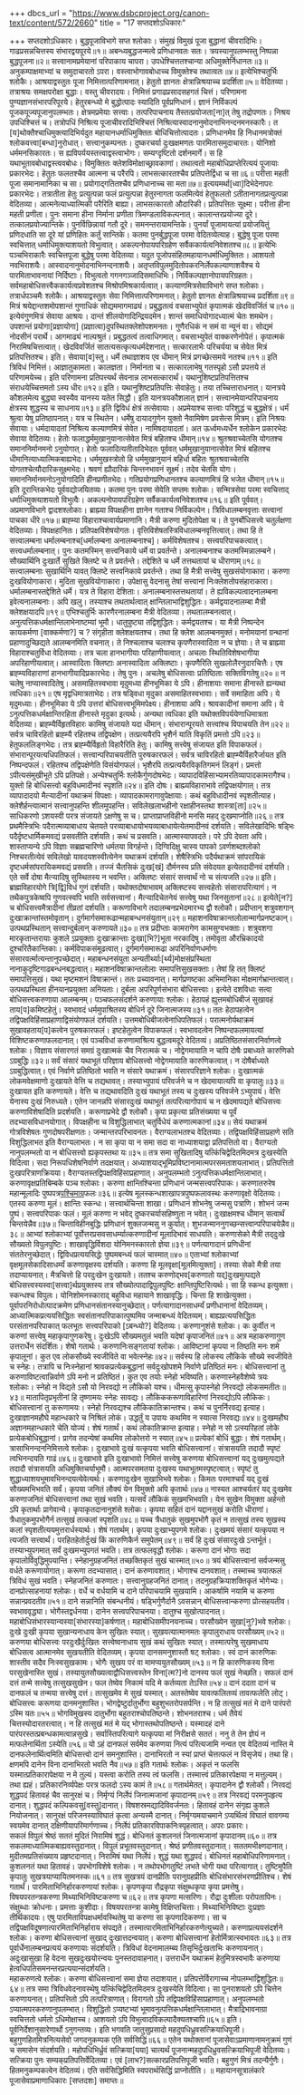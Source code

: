 +++
dbcs_url = "https://www.dsbcproject.org/canon-text/content/572/2660"
title = "17 सप्तदशोऽधिकारः"

+++
सप्तदशोऽधिकारः। 
बुद्धपूजाविभागे सप्त श्लोकाः। 
संमुखं विमुखं पूजा बुद्धानां चीवरादिभिः। 
गाढप्रसन्नचित्तस्य संभारद्वयपूरये॥१॥
अबन्ध्यबुद्धजन्मत्वे प्रणिधानवतः सतः। 
त्रयस्यानुपलम्भस्तु निष्पन्ना बुद्धपूजना॥२॥
सत्त्वानामप्रमेयानां परिपाकाय चापरा। 
उपधेश्चित्ततश्चान्या अधिमुक्तेर्निधानतः॥३॥
अनुकम्पाक्षमाभ्यां च समुदाचारतो ऽपरा। 
वस्त्वाभोगावबोधाच्च विमुक्तेश्च तथात्वतः॥४॥
इत्येभिश्चतुर्भिः श्लोकैः। 
आश्रयाद्वस्तुतः पूजा निमित्तात्परिणामनात्। 
हेतुतो ज्ञानतः क्षेत्रान्निश्रयाच्च प्रदर्शिता॥५॥
वेदितव्या। तत्राश्रयः समक्षपरोक्षा बुद्धाः। वस्तु चीवरादयः। निमित्तं प्रगाढप्रसादसहगतं चित्तं। परिणामना पुण्यज्ञानसंभारपरिपूरये। हेतुरबन्ध्यो मे बुद्धोत्पादः स्यादिति पूर्वप्रणिधानं। ज्ञानं निर्विकल्पं पूजकपूज्यपूजानुपलम्भतः। क्षेत्रमप्रमेयाः सत्त्वाः। तत्परिपाचनाय तैस्तत्प्रयोजता[ना]त् तेषु तद्रोपणतः। निश्रय उपधिश्चित्तं च। तत्रोपधिं निश्रित्य पूजाचीवरादिभिश्चित्तं निश्रित्यास्वादनानुमोदनाभिनन्दनमनस्कारैः। त [य]थोक्तैश्चाधिमुक्त्यादिभिर्यदुत महायानधर्माधिमुक्तितः बोधिचित्तोत्पादतः। प्रणिधानमेव हि निधानमत्रोक्तं श्लोकवत्त्वा[बन्धा]नुरोधात्। सत्त्वानुकम्पनतः। दुष्करचर्या दुःखक्षमणतः पारमितासमुदाचारतः। योनिशो धर्ममनसिकारतः। स ह्यविपर्ययस्तत्त्वाद्वस्त्वाभोगः। सम्यग्दृष्टितो दर्शनमार्गे।  स हि यथाभूतावबोधाद्वस्त्ववबोधः। 
विमुक्तितः क्लेशविमोक्षाच्छ्रावकाणां। तथात्वतो महाबोधिप्राप्तेरित्ययं पूजायाः प्रकारभेदः। 
हेतुतः फलतश्चैव आत्मना च परैरपि। 
लाभसत्कारतश्चैव प्रतिपत्तेर्द्विधा च सा॥६॥ 
परीत्ता महती पूजा समानामानिका च सा। 
प्रयोगाद्‍गतितश्चैव प्रणिधानाच्च सा मता॥७॥
इत्ययमर्था[ध्वा]दिभेदेनापरः प्रकारभेदः। तत्रातीता हेतुः प्रत्युत्पन्ना फलं प्रत्युत्पन्ना हेतुरनागता फलमित्येवं हेतुफलतो ऽतीतानागतप्रत्युत्पन्ना वेदितव्या। आत्मनेत्याध्यात्मिकी परैरिति बाह्या। लाभसत्कारतो औदारिकी। प्रतिपत्तितः सूक्ष्मा। परीत्ता हीना महती प्रणीता। पुनः समाना हीना निर्माना प्रणीता त्रिमण्डलाविकल्पनात्। कालान्तरप्रयोज्या दूरे। तत्कालप्रयोज्यान्तिके। पुनर्विछिन्नायां गतौ दूरे। समनन्तरायामन्तिके। पुनर्यां पूजामायत्यां प्रयोजयितुं प्रणिदधाति सा दूरे यां प्रणिहितः कर्तुं सान्तिके। कतमा पुनर्बुद्धपूजा परमा वेदितव्येत्याह। 
बुद्धेषु पूजा परमा स्वचित्तात् 
धर्माधिमुक्त्याशयतो विभुत्वात्। 
अकल्पनोपायपरिग्रहेण 
सर्वैककार्यत्वनिवेशतश्च॥८॥
इत्येभिः पञ्चभिराकारैः स्वचित्तपूजा बुद्धेषु परमा वेदितव्या। यदुत पूजोपसंहितमहायानधर्माधिमुक्तितः। आशयतो नवभिराशयैः। आस्वादनानुमोदनाभिनन्दनाशयैः। अतृप्तविपुलमुदितोपकरनिर्लेपकल्याणाशयैश्च ये पारमिताभावनायां निर्दिष्टाः। विभुत्वतो गगनगञ्जादिसमाधिभिः। निर्विकल्पज्ञानोपायपरिग्रहतः। सर्वमहाबोधिसत्त्वैककार्यत्वप्रवेशतश्च मिश्रोपमिश्रकार्यत्वात्। 
कल्याणमित्रसेवाविभागे सप्त श्लोकाः। तत्रार्धपञ्चमैः श्लोकैः। 
आश्रयाद्वस्तुतः सेवा निमित्तात्परिणामनात्। 
हेतुतो ज्ञानतः क्षेत्रान्निश्रयाच्च प्रदर्शिता॥९॥
मित्रं श्रयेद्दान्तशमोपशान्तं गुणाधिकं सोद्यममागमाढ्यं। 
प्रबुद्धतत्वं वचसाभ्युपेतं कृपात्मकं खेदविवर्जितं च॥१०॥
इत्येवंगुणमित्रं सेवाया आश्रयः। दान्तं शीलयोगादिन्द्रियदमेन। शान्तं समाधियोगादध्यात्मं चेतः शमथेन। उपशान्तं प्रयोगा[प्रज्ञायोगा] (प्रज्ञात्वा)दुपस्थितक्लेशोपशमनतः। गुणैरधिकं न समं वा न्यूनं वा। सोद्यमं नोदसीनं परार्थे। आगमाढ्यं नाल्पश्रुतं। प्रबुद्धतत्वं तत्वाधिगमात्। वचसाभ्युपेतं वाक्करणेनोपेतं। कृपात्मकं निरामिषचित्तत्वात्। खेदविवर्जितं सातत्यसत्कृत्यधर्मदेशनात्। 
सत्कारलाभैः परिचर्यया च सेवेत मित्रं प्रतिपत्तितश्च। 
इति। सेवाया[व]स्तु। 
धर्मे तथाज्ञाशय एव धीमान् मित्रं प्रगच्छेत्समये नतश्च॥११॥
इति त्रिविधं निमित्तं। आज्ञातुकामता। कालज्ञता। निर्मानता च। 
सत्कारलाभेषु गतस्पृहो ऽसौ प्रपत्तये तं परिणामयेच्च। 
इति परिणामना प्रतिपत्त्यर्थं सेवनान्न लाभसत्कारार्थं। 
यथानुशिष्टप्रतिपत्तितश्च संराधयेच्चित्तमतो ऽस्य धीरः॥१२॥
इति। यथानुशिष्टप्रतिपत्तिः सेवाहेतुः। तया तच्चित्ताराधनात्। 
यानत्रये कौशलमेत्य बुद्ध्या स्वस्यैव यानस्य यतेत सिद्धौ। 
इति यानत्रयकौशलात् ज्ञानं। 
सत्त्वानमेयान्परिपाचनाय क्षेत्रस्य शुद्धस्य च साधनाय॥१३॥
इति द्विविधं क्षेत्रं तत्सेवायाः। अप्रमेयाश्च सत्त्वाः परिशुद्धं च बुद्धक्षेत्रं। धर्मं श्रुत्वा येषु प्रतिष्ठापनात्। यत्र च स्थितेन। 
धर्मेषु दायादगुणेन युक्तो नैवामिषेण प्रवसेत्स मित्रम्। 
इति निश्रयः सेवायाः। धर्मदायादतां निश्रित्य कल्याणमित्रं सेवेत। नामिषदायादतां। अत ऊर्ध्वमध्यर्धेन श्लोकेन प्रकारभेदः सेवाया वेदितव्यः। 
हेतोः फलाद्धर्ममुखानुयानात्सेवेत मित्रं बहितश्च धीमान्॥१४॥
श्रुतश्रवाच्चेतसि योगतश्च समाननिर्मानमनो ऽनुयोगात्। 
हेतोः फलादित्यतीतादिभेदतः पूर्ववत् धर्ममुखानुयानात्सेवेत मित्रं बहितश्च धीमानित्याध्यात्मिकबाह्यभेदः। धर्ममुखस्त्रोतो हि धर्ममुखानुयानं बहिर्धा बहितः श्रुतश्रवाच्चेतसि योगतश्चेत्यौदारिकसूक्ष्मभेदः। श्रवणं ह्यौदारिकं चिन्तनभावनं सूक्ष्मंं। तदेव चेतसि योगः। समाननिर्मानमनोऽनुयोगादिति हीनप्रणीतभेदः। 
गतिप्रयोगप्रणिधानतश्च कल्याणमित्रं हि भजेत धीमान्॥१५॥
इति दूरान्तिकभेदः पूर्ववद्योजयितव्यः। कतमा पुनः परमा सेवेति सप्तमः श्लोकः। 
सन्मित्रसेवा परमा स्वचित्ताद् 
धर्माधिमुक्त्याशयतो विभुत्वैः। 
अकल्पनोपायपरिग्रहेण 
सर्वैककार्यत्वनिवेशतश्च॥१६॥
इति पूर्ववत्। 
अप्रमाणविभागे द्वादशश्लोकाः। 
ब्राह्म्या विपक्षहीना ज्ञानेन गताश्च निर्विकल्पेन। 
त्रिविधालम्बनवृत्ताः सत्त्वानां पाचका धीरे॥१७॥
ब्राह्‍म्या विहाराश्चत्वार्यप्रमाणानि। मैत्री करुणा मुदितोपेक्षा च। ते पुनर्बोधिसत्त्वे चतुर्लक्षणा वेदितव्याः। विपक्षहानितः। प्रतिपक्षविशेषयोगतः। वृत्तिविशेषतस्त्रिविधालम्बनवृत्तित्वात्। तथा हि ते सत्त्वालम्बना धर्मालम्बनाश्च[धर्मालम्बना अनालम्बनाश्च]। कर्मविशेषतश्च। सत्त्वपरिपाचकत्वात्। सत्त्वधर्मालम्बनात्। पुनः कतमस्मिन् सत्त्वनिकाये धर्मे वा प्रवर्तन्ते। अनालम्बनाश्च कतमस्मिन्नालम्बने। 
सौख्यार्थिनि दुःखार्ते सुखिते क्लिष्टे च ते प्रवर्तन्ते। 
तद्देशिते च धर्मे तत्तथतायां च धीराणाम्॥१८॥
सत्त्वालम्बनाः सुखार्थिनि यावत् क्लिष्टे सत्त्वनिकाये प्रवर्तन्ते। तथा हि मैत्री सत्त्वेषु सुखसंयोगाकारा। करुणा दुःखवियोगाकारा। मुदिता सुखवियोगाकारा। उपेक्षासु वेदनासु तेषां सत्त्वानां निःक्लेशतोपसंहाराकारा। धर्मालम्बनास्तद्देशिते धर्मे। यत्र ते विहारा देशिताः। अनालम्बनास्तत्तथतायां। ते ह्यविकल्पत्वादनालम्बना इवेत्यनालम्बनाः। अपि खलु। 
तस्याश्च तथतार्थत्वात् क्षान्तिलाभाद्विशुद्धितः। 
कर्मद्वयादनालम्बा मैत्री क्लेशक्षयादपि॥१९॥
एभिश्चतुर्भिः कारणैरनालम्बना मैत्री वेदितव्या। तथतालम्बनत्वात्। अनुत्पत्तिकधर्मक्षान्तिलाभेनाष्टम्यां भूमौ। धातुपुष्ट्या तद्विशुद्धितः। कर्मद्वयतश्च। या मैत्री निष्पन्देन कायकर्मणा [वाक्कर्मणा?] च ? संगृहीता क्लेशक्षयतश्च। तथा हि क्लेश आलम्बनमुक्तं। मनोमयानां ग्रन्थानां प्रहाणादुच्छिद्यते आलम्बनमिति वचनात्।
ते निश्चलाश्च चलाश्च कृपणैरास्वादिता न च ज्ञेयाः। 
ते च ब्राह्म्या विहाराश्चतुर्विधा वेदितव्याः। तत्र चला हानभागीयाः परिहाणीयत्वात्। अचलाः स्थितिविशेषभागीया अपरिहाणीयत्वात्। आस्वादिताः क्लिष्टाः अनास्वादिता अक्लिष्टाः। कृपणैरिति सुखलोलैरनुदारचित्तैः। एष ब्राह्‍म्यविहाराणां हानभागीयादिप्रकारभेदः। तेषु पुनः। 
अचलेषु बोधिसत्त्वाः प्रतिष्ठिताः सक्तिविगतेषु॥२०॥ 
न चलेषु नाप्यास्वादितेषु। 
असमाहितस्वभावा मृदुमध्या हीनभूमिका ये ऽपि। 
हीनाशयाः समाना हीनास्ते ह्यन्यथा त्वधिकाः॥२१॥
एष मृद्वधिमात्रताभेदः। तत्र षड्‍विधा मृदुका असमाहितस्वभावाः। सर्वे समाहिता अपि। ये मृदुमध्याः। हीनभूमिका ये ऽपि उत्तरां बोधिसत्त्वभूमिमपेक्ष्य। हीनाशया अपि। श्रावकादीनां समाना अपि। ये ऽनुत्पत्तिकधर्मक्षान्तिरहिता हीनास्ते मृदुका इत्यर्थः। अन्यथा त्वधिका इति यथोक्तविपर्ययेणाधिमात्रता वेदितव्या। 
ब्राह्‍म्यैर्विहृतविहारः कामिषु संजायते यदा धीमान्। 
संभारान्पूरयते सत्त्वांश्च विपाचयति तेन॥२२॥
सर्वत्र चाविरहितो ब्राह्‍म्यै रहितश्च तद्विपक्षेण। 
तत्प्रत्ययैरपि भृशैर्न याति विकृतिं प्रमत्तो ऽपि॥२३॥
हेतुफललिङ्गभेदः। तत्र ब्राह्‍म्यैर्विहृतो विहारैरिति हेतुः। कामिषु सत्त्वेषु संजायत इति विपाकफलं। संभारान्पूरयत्यधिपतिफलं। सत्त्वान्परिपाचयतीति पुरुषकारफलं। सर्वत्र चाविरहितो ब्राह्‍म्यैर्विहारैर्जायत इति निष्पन्दफलं। रहितश्च तद्विपक्षेणेति विसंयोगफलं। भृशैरपि तत्प्रत्ययैरविकृतिगमनं लिङ्गं। प्रमत्तो ऽपीत्यसंमुखीभूते ऽपि प्रतिपक्षे। अन्येश्चतुर्भिः श्लोकैर्गुणदोषभेदः। 
व्यापादविहिंसाभ्यामरतिव्यापादकामरागैश्च। 
युक्तो हि बोधिसत्त्वो बहुविधमादीनवं स्पृशति॥२४॥
इति दोषः। ब्राह्म्यविहाराभावे तद्विपक्षयोगात्। तत्र व्यापादादयो मैत्र्‍यादीनां यथाक्रमं विपक्षाः। व्यापादकामरागावुपेक्षायाः। कथं बहुविधादीनवं स्पृशतीत्याह। 
क्लेशैर्हन्त्यात्मानं सत्त्वानुपहन्ति शीलमुपहन्ति। 
सविलेखलाभहीनो रक्षाहीनस्तथा शास्त्रा[ता]॥२५॥
साधिकरणो ऽशयस्वी परत्र संजायते ऽक्षणेषु स च। 
प्राप्ताप्राप्तविहीनो मनसि महद् दुःखमाप्नोति॥२६॥
तत्र प्रथमैस्त्रिभिः पदैरात्मव्याबाधाय चेतयते परव्याबाधायोभयव्याबाधायेत्येतमादीनवं दर्शयति। सविलेखादिभिः षड्‍भिः पदैर्दृष्टधार्मिकमवद्यं प्रसवतीति दर्शयति। कथं च प्रसवति। आत्मास्यापवदते। परे ऽपि देवता अपि। शास्ताप्यन्ये ऽपि विज्ञाः सब्रह्मचारिणो धर्मतया विगर्हन्ते। दिग्विदिक्षु चास्य पापको ऽवर्णशब्दश्लोको निश्चरतीत्येवं सविलेखो यावदयशस्वीत्येनेन यथाक्रमं दर्शयति। शेषैस्त्रिभिः पदैर्यथाक्रमं सांपरायिकं दृष्टधर्मसांपरायिकमवद्यं प्रसवति। तज्जं चैतसिकं दुःख[खं] दौर्मनस्य प्रति संवेदयत इत्येतदादीनवं दर्शयति। 
एते सर्वे दोषा मैत्र्‍यादिषु सुस्थितस्य न भवन्ति। 
अक्लिष्टः संसारं सत्त्वार्थं नो च संत्यजति॥२७॥
इति। ब्राह्मविहारयोगे त्रि[द्वि]विधं गुणं दर्शयति। यथोक्तदोषाभावम् अक्लिष्टस्य सत्त्वहेतोः संसारापरित्यागं। 
न तथैकपुत्रकेष्वपि गुणवत्स्वपि भवति सर्वसत्त्वानां। 
मैत्र्‍यादिचेतनेयं सत्त्वेषु यथा जिनसुतानां॥२८॥
इत्येते[न?] च बोधिसत्त्वमैत्रादीनां तीव्रतां दर्शयति। 
करूणाविभागे तदालम्बनप्रभेदमारभ्य द्वौ श्लोकौ। 
प्रदीप्तान् शत्रुवशगान् दुःखाक्रान्तांस्तमोवृतान्। 
दुर्गमार्गसमारूढान्महाबन्धनसंयुतान्॥२९॥ 
महाशनविषाक्रान्तलोलान्मार्गप्रनष्टकान्। 
उत्पथप्रस्थितान् सत्त्वान्दुर्बलान् करुणायते॥३०॥ 
तत्र प्रदीप्ताः कामरागेण कामसुग्वभक्ताः। शत्रुवशगा मारकृतान्तरायाः कुशले ऽप्रयुक्ताः दुःखाक्रान्ताः दुःखा[भि?]भूता नरकादिषु। तमोवृता औरभ्रिकादयो दुश्चरितैकान्तिकाः। कर्मविपाकसंमूढत्वात्। दुर्गमार्गसमारूढा अपरिनिर्वाणधर्माणः संसारवर्त्मात्यन्तानुपच्छेदात्। महाबन्धनसंयुता अन्यतीर्थ्याः[र्थ्य]मोक्षसंप्रस्थिता नानाकुदृष्टिगाढबन्धनबद्धत्वात्। महाशनविषाक्रान्तलोलाः समापत्तिसुखसक्ताः। तेषां हि तत् क्लिष्टं समापत्तिसुखं। यथा मृष्टमशनं विषाक्रान्तं। ततः प्रच्यावनात्। मार्गप्रणष्टका अभिमानिका मोक्षमार्गभ्रान्तत्वात्। उत्पथप्रस्थिता हीनयानप्रयुक्ता अनियताः। दुर्बला अपरिपूर्णसंभारा बोधिसत्त्वाः। इत्येते दशविधाः सत्वा बोधिसत्त्वकरुणाया आलम्बनम्। 
पञ्चफलसंदर्शने करुणायाः श्लोकः। 
हेठापहं ह्युत्तमबोधिबीजं सुखावहं ताय[प]कमिष्टहेतुं। 
स्वभावदं धर्ममुपाश्रितस्य बोधिर्न दूरे जिनात्मजस्य॥३१॥ 
ततः हेठापहत्वेन तद्विपक्षविहिंसाप्रहाणाद्विसंयोगफलं दर्शयति। उत्तमबोधिबीजत्वेनाधिपतिफलं। परात्मनोर्यथाक्रमं सुखावहताय[प]कत्वेन पुरुषकारफलं। इष्टहेतुत्वेन विपाकफलं। स्वभावदत्वेन निष्पन्दफलमायत्यां विशिष्टकरुणाफलदानात्। एवं पञ्चविधां करुणामाश्रित्य बुद्धत्वमदूरे वेदितव्यं। 
अप्रतिष्ठितसंसारनिर्वाणत्वे श्लोकः। 
विज्ञाय संसारगतं समग्रं दुःखात्मकं चैव निरात्मकं च। 
नोद्वेगमायाति न चापि दोषैः प्रबाध्यते कारुणिको ऽग्रबुद्धिः॥३२॥
सर्वं संसारं यथाभूतं परिज्ञाय बोधिसत्त्वो नोद्वेगमायाति कारुणिकत्वात्। न दोषैर्बाध्यते ऽग्रबुद्धित्वात्। एवं निर्वाणे प्रतिष्ठितो भवति न संसारे यथाक्रमं। संसारपरिज्ञाने श्लोकः। 
दुःखात्मकं लोकमवेक्षमाणो दुःखायते वेत्ति च तद्यथावत्। 
तस्याभ्युपायं परिवर्जने च न खेदमायात्यपि वा कृपालुः॥३३॥
दुःखायत इति करुणायते। वेत्ति च तद्यथावदिति दुःखं यथाभूतं तस्य च दुःखस्य परिवर्जने ऽभ्युपायं। वेत्ति येनास्य दुःखं निरुध्यते। एतेन जानन्नपि संसारदुःखं यथाभूतं तत्परित्यागोपायं च न खेदमापद्यते बोधिसत्त्वः करुणाविशेषादिति प्रदर्शयति। 
करूणाप्रभेदे द्वौ श्लोकौ। 
कृपा प्रकृत्या प्रतिसंख्यया च पूर्वं तदभ्यासविधानयोगात्। 
विपक्षहीना च विशुद्धिलाभात् चतुर्विधेयं करुणात्मकानां॥३४॥
सेयं यथाक्रमं गोत्रविशेषतः गुणदोषपरीक्षणतः। जन्मान्तरपरिभावनतः। वैराग्यलाभतश्च वेदितव्याः। तद्विपक्षविहिंसाप्रहाणे सति विशुद्धिलाभत इति वैराग्यलाभतः। 
न सा कृपा या न समा सदा वा नाध्याशयाद्वा प्रतिपत्तितो वा। 
वैराग्यतो नानुपलम्भतो वा न बोधिसत्त्वो ह्यकृपस्तथा यः॥३५॥
तत्र समा सुखितादिषु यत्किंचिद्वेदितमिदमत्र दुःखस्येति विदित्वा। सदा निरूपधिशेषनिर्वाणे तदक्षयात्। अध्याशयाद्भूमिप्रविष्टानामात्मपरसमताशयलाभात्। प्रतिपत्तितो दुःखपरित्राणक्रियया। वैराग्यतस्तद्विपक्षविहिंसाप्रहाणात्। अनुपलम्भतो ऽनुत्पत्तिकधर्मक्षान्तिलाभात्। 
करुणावृक्षप्रतिबिम्बके पञ्च श्लोकाः। 
करुणा क्षान्तिश्चिन्ता प्रणिधानं जन्मसत्त्वपरिपाकः। 
करुणातरुरेष महान्मूलादिः पुष्पपत्र[पश्चिमाग्र](पश्चिमान्त)फलः॥३६॥
इत्येष मूलस्कन्धशाखापत्रपुष्पफलावस्थः करुणावृक्षो वेदितव्यः। एतस्य करुणा मूलं। क्षान्तिः स्कन्धः। सत्त्वार्थचिन्ता शाखा। प्रणिधानं शोभनेषु जन्मसु पत्राणि। शोभनं जन्म पुष्पं। सत्त्वपरिपाकः फलं। 
मूलं करुणा न भवेद् दुष्करचर्यासहिष्णुता न भवेत्। 
दुःखाक्षमश्च धीमान् सत्वार्थं चिन्तयेन्नैव॥३७॥ 
चिन्ताविहीनबुद्धिः प्रणिधानं शुक्लजन्मसु न कुर्यात्। 
शुभजन्माननुगच्छन्सत्त्वान्परिपाचयेन्नैव॥३८॥
आभ्यां श्लोकाभ्यां पूर्वोत्तरप्रसवसाधर्म्यात्करुणादीनां मूलादिभावं साधयति। 
करुणासेको मैत्री तद्‍दुःखे सौख्यतो विपुलपुष्टिः। 
शाखावृद्धिर्विशदा योनिमनस्कारतो ज्ञेया॥३९॥
पर्णत्यागादानं प्रणिधीनां संततेरनुच्छेदात्। 
द्विविधप्रत्ययसिद्धेः पुष्पमबन्ध्यं फलं चास्मात्॥४०॥
एताभ्यां श्लोकाभ्यां वृक्षमूलसेकादिसाधर्म्यं करुणावृक्षस्य दर्शयति। करुणा हि मूलवृक्षा[मूलमित्युक्ता]। तस्याः सेको मैत्री तया तदाप्यायनात्। मैत्रचित्तो हि परदुःखेन दुःखायते। ततश्च करुणोद्भव[करुणातो यद्]दुःखमुत्पद्यते बोधिसत्त्वस्यस्वा[सत्त्वा]र्थप्रयुक्तस्य तत्र सौख्योत्पादाद्विपुलपुष्टिः क्षान्तिपुष्टिरित्यर्थः। सा हि स्कन्ध इत्युक्ता। स्कन्धश्च विपुलः। योनिशोमनस्काराद् बहुविधा महायाने शाखावृद्धिः। चिन्ता हि शाखेत्युक्ता। पूर्वापरनिरोधोत्पादक्रमेण प्रणिधानसंतानस्यानुच्छेदात्। पर्णत्यागादानसाधर्म्यं प्रणीधानानां वेदितव्यम्। आध्यात्मिकप्रत्ययसिद्धितः स्वसंतानपरिपाकात्पुष्पमिव जन्माबन्ध्यं वेदितव्यम्। बाह्यप्रत्ययसिद्धितः परसंतानपरिपाकात् फलभूतः सत्त्वपरिपाको [ऽबन्ध्यो?] वेदितव्यः। 
करुणानुशंसे श्लोकः। 
कः कुर्वीत न करुणां सत्त्वेषु महाकृपागुणकरेषु। 
दुःखेऽपि सौख्यमतुलं भवति यदेषां कृपाजनितं॥४१॥
अत्र महाकरुणागुण उत्तरार्धेन संदर्शितः। शेषो गतार्थः। करुणानिःसङ्गतायां श्लोकः। 
आविष्टानां कृपया न तिष्ठति मनः शमे कृपालूनां। 
कुत एव लोकसौख्ये स्वजीविते वा भवेत्स्नेहः॥४२॥
सर्वस्य हि लोकस्य लौकिके सौख्ये स्वजीविते च स्नेहः। तत्रापि च निःस्नेहानां श्रावकप्रत्येकबुद्धानां सर्वदुःखोपशमे निर्वाणे प्रतिष्ठितं मनः। बोधिसत्त्वानां तु करुणाविष्टत्वान्निर्वाणे ऽपि मनो न प्रतिष्ठितं। कुत एव तयोः स्नेहो भविष्यति। करुणास्नेहवैशेष्ये त्रयः श्लोकाः। 
स्नेहो न विद्यते ऽसौ यो निरवद्यो न लौकिको यश्च। 
धीमत्सु कृपास्नेहो निरवद्यो लोकसमतीतः॥४३॥
मातापितृप्रभृतीनां हि तृष्णामयः स्नेहः सावद्यः। लौकिककरूणाविहारिणां निरवद्योऽपि लौकिकः। बोधिसत्त्वानां तु करूणामयः। स्नेहो निरवद्यश्च लौकिकातिक्रान्तश्च। कथं च पुनर्निरवद्य इत्याह। 
दुःखाज्ञानमहौघे महान्धकारे च निश्रितं लोकं। 
उद्धर्तुं य उपायः कथमिव न स्यात्स निरवद्यः॥४४॥
दुःखमहौघ अज्ञानमहान्धकारे चेति योज्यं। शेषं गतार्थं। कथं लोकातिक्रान्त इत्याह। 
स्नेहो न सो ऽत्स्यरिहतां लोके प्रत्येकबोधिबुद्धानां। 
प्रागेव तदन्येषां कथमिव लोकोत्तरो न स्यात्॥४५॥
प्रत्येकां बोधिं बुद्धाः। शेषं गतार्थम्। 
त्रासाभिनन्दननिमित्तत्वे श्लोकः। 
दुःखाभावे दुःखं यत्कृपया भवति बोधिसत्त्वानां। 
संत्रासयति तदादौ स्पृष्टं त्वभिनन्दयति गाढं॥४६॥
दुःखाभावे इति दुःखाभावो निमित्तं सत्त्वेषु करुणया बोधिसत्त्वानां यद् दुःखमुत्पद्यते तदादौ संत्रासयति अधिमुक्तिचर्याभूमौ। आत्मपरसमतया दुःखस्य यथाभूतमस्पृष्टत्वात्। स्पृष्टं तु शुद्धाध्याशयभूमावभिनन्दयत्येवेत्यर्थः। 
करुणादुःखेन सुखाभिभवे श्लोकः। 
किमतः परमाश्चर्यं यद् दुःखं सौख्यमभिभवति सर्वं। 
कृपया जनितं लौक्यं येन विमुक्तो अपि कृतार्थः॥४७॥ 
नास्यत आश्चर्यतरं यद् दुःखमेव करुणाजनितं बोधिसत्त्वानां तथा सुखं भवति। यत्सर्वं लौकिकं सुखमभिभवति। येन सुखेन विमुक्ता अर्हन्तो ऽपि कृतार्थाः प्रागेवान्ये।
कृपाकृतदानानुशंसे श्लोकः। 
कृपया सहितं दानं यद्दानसुखं करोति धीराणां। 
त्रैधातुकमुपभोगैर्न तत्सुखं तत्कलां स्पृशति॥४८॥
यच्च त्रैधातुकं सुखमुपभोगै कृतं न तत्सुखं तस्य सुखस्य कलां स्पृशतीत्ययमुत्तरार्धस्यार्थः। शेषं गतार्थम्। 
कृपया दुःखाभ्युपगमे श्लोकः। 
दुःखमयं संसारं यत्कृपया न त्यजति सत्त्वार्थं। 
परहितहेतोर्दुःखं किं कारुणिकैर्न समुपेतम्॥४९॥
सर्वं हि दुःखं संसारदुःखे ऽन्तर्भूतं। तस्याभ्युपगमात् सर्वं दुःखमभ्युपगतं भवति। 
तत्र तत्फलवृद्धौ श्लोकः। 
करूणा दानं भोगाः सदा कृपालोर्विवुद्धिमुपयान्ति। 
स्नेहानुग्रहजनितं तच्छक्तिकृतं सुखं चास्मात्॥५०॥ 
त्रयं बोधिसत्त्वानां सर्वजन्मसु वर्धते करूणायोगात्। करूणा तदभ्यासात्। दानं करुणावशात्। भोगाश्च दानवशात्। तस्माच्च त्रयात्फलं त्रिविधं सुखं भवति। स्नेहजनितं करुणातः। सत्त्वानुग्रहजनितं दानात्। तदनुग्रहक्रियाशक्तिकृतं भोगेभ्यः। 
दानप्रोत्साहनायां श्लोकः। 
वर्धे च वर्धयामि च दाने परिपाचयामि सुखयामि। 
आकर्षामि नयामि च करुणा सन्नान्प्रवदतीव॥५१॥
दाने सन्नानिति संबन्धनीयं। षड्‍भिर्गुणैर्दानै ऽवसन्नान् बोधिसत्त्वान्करुणा प्रोत्सहयतीव। स्वभाववृद्ध्या। भोगैस्तद्वर्धनया। दानेन सत्त्वपरिपाचनया। दातुश्च सुखोत्पादनात्। महाबोधिसंभारस्यान्यस्या[संभारस्या]कर्षणात्। महाबोधिसमीपनयनाच्च। 
परसौख्येन सुखा[नु?]भवे श्लोकः। 
दुःखे दुःखी कृपया सुखान्यनाधाय केन सुखितः स्यात्। 
सुखयत्यात्मानमतः कृपालुराधाय परसौख्यम्॥५२॥
करुणया बोधिसत्त्वः परदुःखैर्दुःखितः सत्त्वेष्वनाधाय सुखं कथं सुखितः स्यात्। तस्मात्परेषु सुखमाधाय बोधिसत्व आत्मानमेव सुखयतीति वेदितव्यम्। 
कृपया दानसमनुशास्तौ षट् श्लोकाः। 
स्वं दानं कारुणिकः शास्तीव सदैव निःस्वसुखकामः। 
भोगैः सुखय परं वा मामप्ययुतसौख्यम्॥५३॥
न हि कारुणिकस्य विना परसुखेनास्ति सुखं। तस्यायुतसौख्यत्वाद्वौधिसत्त्वस्तेन विना[त्म?]नो दानस्य फलं सुखं नेच्छति। 
सफलं दानं दत्तं तन्मे सत्त्वेषु तत्सुखसुखेन। 
फल तेष्वेव निकामं यदि मे कर्तव्यता तेऽस्ति॥५४॥
दानं ददता दानं च दानफलं च तन्मया सत्त्वेषु दत्तं। तत्सुखमेव मे सुखं यस्मात्। अतस्तेष्वेव यावत्फलितव्यं तावत्फलेति लोट्। बोधिसत्त्वः करूणया दानमनुशास्ति।
भोगद्वेष्टुर्दातुर्भोगा बहुशुभतरोपसर्पन्ति। 
न हि तत्सुखं मतं मे दाने पारंपरो ऽस्मि यतः॥५५॥
भोगविमुखस्य दातुर्भोगा बहुतराश्चोपतिष्ठन्ते। शोभनतराश्च। धर्म तैवेयं चित्तस्योदारतरत्वात्। न हि तत्सुखं मतं मे यद् भोगास्तथोपतिष्ठन्ते। यस्मादहं दाने पारंपरस्तत्प्रबन्धकामत्वान्नसुखे। 
सर्वास्तिपरित्यागे यत्कृपया मां निरीक्षसे सततं। 
ननु ते तेन ज्ञेयं न मत्फलेनार्थिता ऽस्येति॥५६॥
यो ऽहं दानफलं सर्वमेव करुणया नित्यं परित्यजामि नन्वत एव वेदितव्यं नास्ति मे दानफलेनार्थित्वमिति बोधिसत्त्वो दानं समनुशास्ति। 
दानाभिरतो न स्यां प्राप्तं चेत्तत्फलं न विसृजेयं। 
तथा हि। 
क्षणमपि दानेन विना दानाभिरतो भवति नैव॥५७॥
इति गतार्थः श्लोकः। 
अकृतं न फलसि यस्मात्प्रतिकारापेक्षया न मे तुल्यं। 
यस्त्वा करोति तस्य त्वं फलसि। तस्मात्त्वं प्रतिकारपेक्षया न मत्तुल्यम्। 
तथा ह्यहं। 
प्रतिकारनिर्व्यपेक्षः परत्र फलदो ऽस्य कामं ते॥५८॥
गतार्थमेतत्। 
कृपादानेन द्वौ श्लोकौ। 
निरवद्यं शुद्धपदं हितावहं चैव सानुरक्षं च। 
निर्मृग्यं निर्लेपं जिनात्मजानां कृपादानम्॥५९॥
तत्र निरवद्यं परमनुपहृत्य दानात्। शुद्धपदं कल्पिकवसु[वस्तु]दानात्। विषशस्रमद्यादिविवर्जनतः। हितावहं दानेन संगृह्य कुशले नियोजनात्। सानुरक्षं परिजनस्याविघातं कृत्वा अन्यस्मै दानात्। निर्मृग्यमयाचमाने ऽप्यर्थित्वं विघातं वावगम्य स्वयमेव दानात् दक्षिणीयापरिमार्गणाच्च। निर्लेपं प्रतिकारविपाकनिःस्पृहत्वात्। अपरः प्रकारः।  
सकलं विपुलं श्रेष्ठं सततं मुदितं निरामिषं शुद्धं। 
बोधिनतं कुशलनतं जिनात्मजानां कृपादानम्॥६०॥
तत्र सकलमाध्यात्मिकबाह्यवस्तुदानात्। विपुलं प्रभूतवस्तुदानात्। श्रेष्ठं प्रणीतवस्तुदानात्। सततमभीक्ष्णदानात्। मुदीतमप्रतिसंख्याय प्रहृष्टदानात्। निरामिषं यथा निर्लेपं। शुद्धं यथा शुद्धपदं। बोधिनतं महाबोधिपरिणामनात्। कुशलनतं यथा हितावहं। 
उपभोगविशेषे श्लोकः। 
न तथोपभोगतुष्टिं लभते भोगी यथा परित्यागात्। 
तुष्टिमुपैति कृपालुः सुखत्रयाप्यायितमनस्कः॥६१॥
तत्र सुखत्रयं दानप्रीतिः परानुग्रहप्रीतिः बोधिसंभारसंभरणप्रीतिश्च। शेषं गतार्थं। 
पारमिताभिनिर्हारकरुणायां श्लोकः। 
कृपणकृपा रौद्रकृपा संक्षुब्धकृपा कृपा प्रमत्तेषु। 
विषयपरतन्त्रकरुणा मिथ्याभिनिविष्टकरुणा च॥६२॥
तत्र कृपणा मत्सरिणः। रौद्रा दुःशीलाः परोपतापिनः। संक्षुब्धाः क्रोधनाः। प्रमत्ताः कुशीदाः। विषयपरतन्त्रा कामेषु विक्षिप्तचित्ताः। मिथ्याभिनिविष्टाः दुःप्रज्ञाः तीर्थिकादयः। एषु पारमिताविपक्षधर्मावस्थितेषु या करुणा सा कृपणादिकरुणा। सा च तद्विपक्षविदूषणात्पारमिताभिनिर्हाराय संपद्यते। तस्मात्पारमिताभिनिर्हारकरुणेत्युच्यते। 
करुणाप्रत्ययसंदर्शने श्लोकः। 
करुणा बोधिसत्त्वानां सुखाद् दुःखात्तदन्वयात्। 
करुणा बोधिसत्त्वानां हेतोर्मित्रात्स्वभावतः॥६३॥
तत्र पूर्वार्धेनालम्बनप्रत्ययं करुणायाः संदर्शयति। त्रिविधां वेदनामालम्ब्य तिसृभिर्दुःखताभिः करुणायनात्। अदुःखासुखा हि वेदना सुखदुःखयोरन्वयः पुनस्तदावाहनात्। उत्तरार्धेन यथाक्रमं हेतुमित्रस्वभावैः करुणाया हेत्वधिपतिसमनन्तरप्रत्ययान्संदर्शयति।  
महाकरुणत्वे श्लोकः। 
करुणा बोधिसत्त्वानां समा ज्ञेया तदाशयात्। 
प्रतिपत्तेर्विरागाच्च नोपलम्भाद्विशुद्धितः॥६४॥
तत्र समा त्रिविधवेदनावस्थेषु यत्किंचिद्वेदितमिदमत्र दुःखस्येति विदित्वा। सा पुनराशयतो ऽपि चित्तेन करुणायनात्। प्रतिपत्तितो ऽपि तत्परित्राणात्। विरागतो ऽपि तद्विपक्षविहिंसाप्रहाणात्। अनुपलम्भतो ऽप्यात्मपरकरुणानुपलम्भात्। विशुद्धितो ऽप्यष्टभ्यां भूमावनुत्पत्तिकधर्मक्षान्तिलाभात्। 
मैत्राद्रिभावनाग्रा स्वचित्ततो धर्मतो ऽधिमोक्षाच्च। 
आशयतो ऽपि विभुत्वादविकल्पादैक्यतश्चापि॥६५॥
इति। पूर्वनिर्देशानुसारेणार्थो ऽनुगन्तव्यः। 
इति भगवति जातुसुप्रसादो महदुपधिध्रुवसत्क्रियाधिपूजी। 
बहुगुणहितमित्रनित्यसेवो जगदनुकम्पक एति सर्वसिद्धिं॥६६॥
एतेन यथोक्तानां पूजासेवाऽप्रमाणानामनुक्रमं गुणं च समासेन संदर्शयति। महोपधिभिर्ध्रुवं सत्क्रिया[यया] चात्यर्थं पूजनान्महदुपधिध्रुवसत्क्रियाभिपूजी वेदितव्यः। सत्क्रिया पुनः सम्यक्‌प्रतिपत्तिर्वेदितव्या। एवं [लाभ?]सत्कारप्रतिपत्तिपूजी भवति। बहुगुणं मित्रं तदन्यैर्गुणैः। हितमनुकम्पकत्वेन वेदितव्यं। एति सर्वसिद्धिमिति स्वपरार्थसिद्धिं प्राप्नोतीति। 
॥ महायानसूत्रालंकारे पूजासेवाप्रमाणाधिकारः [सप्तदशः] समाप्तः॥
